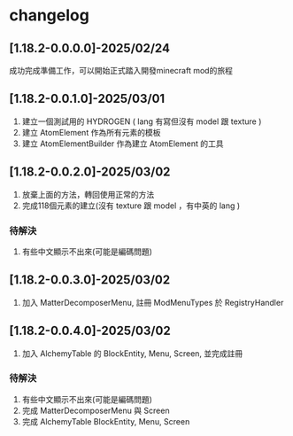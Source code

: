 # changelog

## [1.18.2-0.0.0.0]-2025/02/24
成功完成準備工作，可以開始正式踏入開發minecraft mod的旅程

## [1.18.2-0.0.1.0]-2025/03/01
1. 建立一個測試用的 HYDROGEN ( lang 有寫但沒有 model 跟 texture )
2. 建立 AtomElement 作為所有元素的模板
3. 建立 AtomElementBuilder 作為建立 AtomElement 的工具

## [1.18.2-0.0.2.0]-2025/03/02
1. 放棄上面的方法，轉回使用正常的方法
2. 完成118個元素的建立(沒有 texture 跟 model ，有中英的 lang )
### 待解決
1. 有些中文顯示不出來(可能是編碼問題)

## [1.18.2-0.0.3.0]-2025/03/02
1. 加入 MatterDecomposerMenu, 註冊 ModMenuTypes 於 RegistryHandler

## [1.18.2-0.0.4.0]-2025/03/02
1. 加入 AlchemyTable 的 BlockEntity, Menu, Screen, 並完成註冊
### 待解決
1. 有些中文顯示不出來(可能是編碼問題)
2. 完成 MatterDecomposerMenu 與 Screen
3. 完成 AlchemyTable BlockEntity, Menu, Screen